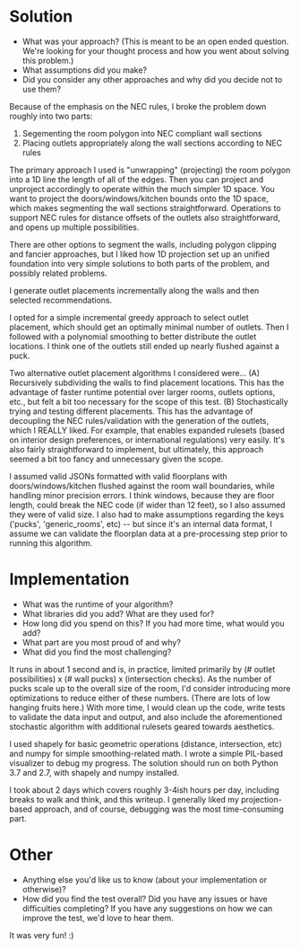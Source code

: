 # Solution
* What was your approach? (This is meant to be an open ended question. We're looking for your thought process and how you went about solving this problem.)
* What assumptions did you make?
* Did you consider any other approaches and why did you decide not to use them?

Because of the emphasis on the NEC rules, I broke the problem down roughly into two parts:
1. Segementing the room polygon into NEC compliant wall sections
2. Placing outlets appropriately along the wall sections according to NEC rules

The primary approach I used is "unwrapping" (projecting) the room polygon into a 1D line the length of all of the edges. Then you can project and unproject accordingly to operate within the much simpler 1D space. You want to project the doors/windows/kitchen bounds onto the 1D space, which makes segmenting the wall sections straightforward. Operations to support NEC rules for distance offsets of the outlets also straightforward, and opens up multiple possibilities.

There are other options to segment the walls, including polygon clipping and fancier approaches, but I liked how 1D projection set up an unified foundation into very simple solutions to both parts of the problem, and possibly related problems.

I generate outlet placements incrementally along the walls and then selected recommendations.

I opted for a simple incremental greedy approach to select outlet placement, which should get an optimally minimal number of outlets. Then I followed with a polynomial smoothing to better distribute the outlet locations. I think one of the outlets still ended up nearly flushed against a puck.

Two alternative outlet placement algorithms I considered were...
(A) Recursively subdividing the walls to find placement locations. This has the advantage of faster runtime potential over larger rooms, outlets options, etc., but felt a bit too necessary for the scope of this test.
(B) Stochastically trying and testing different placements. This has the advantage of decoupling the NEC rules/validation with the generation of the outlets, which I REALLY liked. For example, that enables expanded rulesets (based on interior design preferences, or international regulations) very easily. It's also fairly straightforward to implement, but ultimately, this approach seemed a bit too fancy and unnecessary given the scope.

I assumed valid JSONs formatted with valid floorplans with doors/windows/kitchen flushed against the room wall boundaries, while handling minor precision errors. I think windows, because they are floor length, could break the NEC code (if wider than 12 feet), so I also assumed they were of valid size. I also had to make assumptions regarding the keys ('pucks', 'generic_rooms', etc) -- but since it's an internal data format, I assume we can validate the floorplan data at a pre-processing step prior to running this algorithm.

# Implementation
* What was the runtime of your algorithm?
* What libraries did you add? What are they used for?
* How long did you spend on this? If you had more time, what would you add?
* What part are you most proud of and why?
* What did you find the most challenging?

It runs in about 1 second and is, in practice, limited primarily by (# outlet possibilities) x (# wall pucks) x (intersection checks). As the number of pucks scale up to the overall size of the room, I'd consider introducing more optimizations to reduce either of these numbers. (There are lots of low hanging fruits here.) With more time, I would clean up the code, write tests to validate the data input and output, and also include the aforementioned stochastic algorithm with additional rulesets geared towards aesthetics.

I used shapely for basic geometric operations (distance, intersection, etc) and numpy for simple smoothing-related math. I wrote a simple PIL-based visualizer to debug my progress. The solution should run on both Python 3.7 and 2.7, with shapely and numpy installed.

I took about 2 days which covers roughly 3-4ish hours per day, including breaks to walk and think, and this writeup. I generally liked my projection-based approach, and of course, debugging was the most time-consuming part.

# Other
* Anything else you'd like us to know (about your implementation or otherwise)?
* How did you find the test overall? Did you have any issues or have difficulties completing? If you have any suggestions on how we can improve the test, we'd love to hear them.

It was very fun! :)